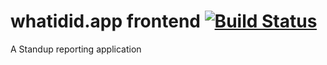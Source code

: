 # whatidid.app frontend [![Build Status](https://travis-ci.org/whatidid-app/frontend.svg?branch=master)](https://travis-ci.org/whatidid-app/frontend)

A Standup reporting application
